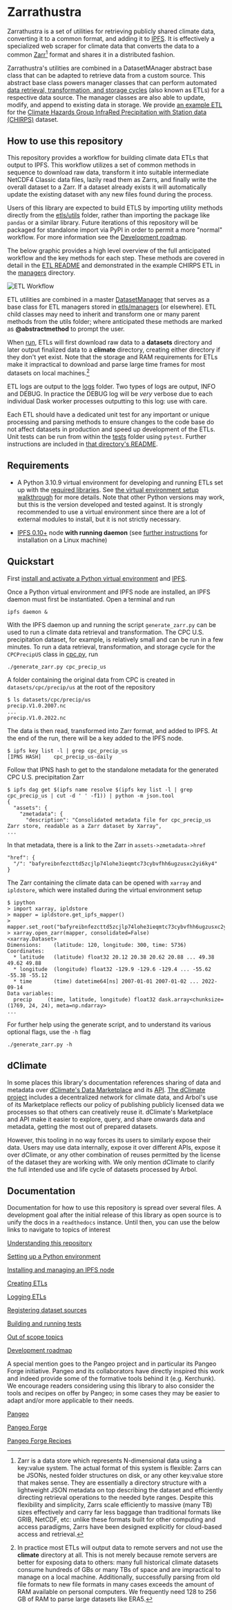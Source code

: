 Zarrathustra
================

Zarrathustra is a set of utilities for retrieving publicly shared climate data, converting it to a common format, and adding it to [IPFS](https://ipfs.tech/). It is effectively a specialized web scraper for climate data that converts the data to a common [Zarr](https://zarr.readthedocs.io/en/stable/)[^1] format and shares it in a distributed fashion. 

Zarrathustra's utilities are combined in a DatasetMAnager abstract base class that can be adapted to retrieve data from a custom source. This abstract base class powers manager classes that can perform automated [data retrieval, transformation, and storage cycles](https://en.wikipedia.org/wiki/Extract,_transform,_load) (also known as ETLs) for a respective data source. The manager classes are also able to update, modify, and append to existing data in storage. We provide [an example ETL](etls/managers/chirps.py) for the [Climate Hazards Group InfraRed Precipitation with Station data (CHIRPS)](https://www.chc.ucsb.edu/data/chirps) dataset.

How to use this repository
--------------------------

This repository provides a workflow for building climate data ETLs that output to IPFS. This workflow utilizes a set of common methods in sequence to download raw data, transform it into suitable intermediate NetCDF4 Classic data files, lazily read them as Zarrs, and finally write the overall dataset to a Zarr. If a dataset already exists it will automatically update the existing dataset with any new files found during the process.

Users of this library are expected to build ETLS by importing utility methods directly from the [etls/utils](etls/utils/) folder, rather than importing the package like `pandas` or a similar library. Future iterations of this repository will be packaged for standalone import via PyPI in order to permit a more "normal" workflow. For more information see the [Development roadmap](docs/roadmap.md).

The below graphic provides a high level overview of the full anticipated workflow and the key methods for each step. These methods are covered in detail in the [ETL README](etls/README.md) and demonstrated in the example CHIRPS ETL in the [managers](etls/managers) directory.

![ETL Workflow](docs/images/Zarr_ETL_Workflow.png "The Zarr ETL Workflow")

ETL utilities are combined in a master [DatasetManager](etls/dataset_manager.py) that serves as a base class for ETL managers stored in [etls/managers](etls/managers/) (or elsewhere). ETL child classes may need to inherit and transform one or many parent methods from the utils folder; where anticipated these methods are marked as **@abstractmethod** to prompt the user.

When [run](#quickstart), ETLs will first download raw data to a **datasets** directory and later output finalized data to a **climate** directory, creating either directory if they don't yet exist. Note that the storage and RAM requirements for ETLs make it impractical to download and parse large time frames for most datasets on local machines.[^2]

ETL logs are output to the [logs](logs) folder. Two types of logs are output, INFO and DEBUG. In practice the DEBUG log will be *very* verbose due to each individual Dask worker processes outputting to this log: use with care.

Each ETL should have a dedicated unit test for any important or unique processing and parsing methods to ensure changes to the code base do not affect datasets in production and speed up development of the ETLs. Unit tests can be run from within the [tests](tests) folder using `pytest`. Further instructions are included in [that directory's README](tests/README.md).


Requirements
------------

* A Python 3.10.9 virtual environment for developing and running ETLs set up with the [required libraries](requirements.txt). See [the virtual environment setup walkthrough](doc/Python_virtual_environment.md) for more details. Note that other Python versions may work, but this is the version developed and tested against. It is strongly recommended to use a virtual environment since there are a lot of external modules to install, but it is not strictly necessary.

* [IPFS 0.10+](https://github.com/ipfs/go-ipfs/) node **with running daemon** (see [further instructions](docs/ipfs_node_management.md) for installation on a Linux machine)


Quickstart
----------

First [install and activate a Python virtual environment](docs/python_virtual_environments.md) and [IPFS](docs/ipfs_node_management.md).

Once a Python virtual environment and IPFS node are installed, an IPFS daemon must first be instantiated. Open a terminal and run

    ipfs daemon &

With the IPFS daemon up and running the script `generate_zarr.py` can be used to run a climate data retrieval and transformation. The CPC U.S. precipitation dataset, for example, is relatively small and can be run in a few minutes. To run a data retrieval, transformation, and storage cycle for the `CPCPrecipUS` class in [cpc.py](etls/managers/cpc.py), run

    ./generate_zarr.py cpc_precip_us

A folder containing the original data from CPC is created in `datasets/cpc/precip/us` at the root of the repository

    $ ls datasets/cpc/precip/us
    precip.V1.0.2007.nc
    ...
    precip.V1.0.2022.nc
    
The data is then read, transformed into Zarr format, and added to IPFS. At the end of the run, there will be a key added to the IPFS node.

    $ ipfs key list -l | grep cpc_precip_us
    [IPNS HASH]    cpc_precip_us-daily

Follow that IPNS hash to get to the standalone metadata for the generated CPC U.S. precipitation Zarr

    $ ipfs dag get $(ipfs name resolve $(ipfs key list -l | grep cpc_precip_us | cut -d ' ' -f1)) | python -m json.tool
    {
      "assets": {
        "zmetadata": {
          "description": "Consolidated metadata file for cpc_precip_us Zarr store, readable as a Zarr dataset by Xarray",
    ...

In that metadata, there is a link to the Zarr in `assets->zmetadata->href`

    "href": {
      "/": "bafyreibnfezcttd5zcjlp74lohe3ieqmtc73cybvfhh6ugzusxc2yi6ky4"
    }
    
The Zarr containing the climate data can be opened with `xarray` and `ipldstore`, which were installed during the virtual environment setup

    $ ipython
    > import xarray, ipldstore
    > mapper = ipldstore.get_ipfs_mapper()
    > mapper.set_root("bafyreibnfezcttd5zcjlp74lohe3ieqmtc73cybvfhh6ugzusxc2yi6ky4")
    > xarray.open_zarr(mapper, consolidated=False)
    <xarray.Dataset>
    Dimensions:    (latitude: 120, longitude: 300, time: 5736)
    Coordinates:
      * latitude   (latitude) float32 20.12 20.38 20.62 20.88 ... 49.38 49.62 49.88
      * longitude  (longitude) float32 -129.9 -129.6 -129.4 ... -55.62 -55.38 -55.12
      * time       (time) datetime64[ns] 2007-01-01 2007-01-02 ... 2022-09-14
    Data variables:
      precip     (time, latitude, longitude) float32 dask.array<chunksize=(1769, 24, 24), meta=np.ndarray>
    ...

For further help using the generate script, and to understand its various optional flags, use the `-h` flag

    ./generate_zarr.py -h


dClimate
--------

In some places this library's documentation references sharing of data and metadata over [dClimate's Data Marketplace](https://alpha.marketplace.dclimate.net) and its [API](https://api.dclimate.net/). [The dClimate project](https://www.dclimate.net/) includes a decentralized network for climate data, and Arbol's use of its Marketplace reflects our policy of publishing publicly licensed data we processes so that others can creatively reuse it. dClimate's Marketplace and API make it easier to explore, query, and share onwards data and metadata, getting the most out of prepared datasets.

However, this tooling in no way forces its users to similarly expose their data. Users may use data internally, expose it over different APIs, expose it over dClimate, or any other combination of reuses permitted by the license of the dataset they are working with. We only mention dClimate to clarify the full intended use and life cycle of datasets processed by Arbol.


Documentation
-------------

Documentation for how to use this repository is spread over several files. A development goal after the initial release of this library as open source is to unify the docs in a `readthedocs` instance. Until then, you can use the below links to navigate to topics of interest

[Understanding this repository](docs/understanding_this_repository.md)

[Setting up a Python environment](docs/python_virtual_environments.md)

[Installing and managing an IPFS node](docs/ipfs_node_management.md)

[Creating ETLs](etls/README.md)

[Logging ETLs](docs/logging.md)

[Registering dataset sources](docs/registering_dataset_sources.md)

[Building and running tests](tests/README.md)

[Out of scope topics](docs/out_of_scope.md)

[Development roadmap](docs/roadmap.md)

A special mention goes to the Pangeo project and in particular its Pangeo Forge initiative. Pangeo and its collaborators have directly inspired this work and indeed provide some of the formative tools behind it (e.g. Kerchunk). We encourage readers considering using this library to also consider the tools and recipes on offer by Pangeo; in some cases they may be easier to adapt and/or more applicable to their needs.

[Pangeo](https://pangeo.io/)

[Pangeo Forge](https://pangeo-forge.org/)

[Pangeo Forge Recipes](https://github.com/pangeo-forge/pangeo-forge-recipes)

[^1]: Zarr is a data store which represents N-dimensional data using a key:value system. The actual format of this system is flexible: Zarrs can be JSONs, nested folder structures on disk, or any other key:value store that makes sense. They are essentially a directory structure with a lightweight JSON metadata on top describing the dataset and efficiently directing retrieval operations to the needed byte ranges. Despite this flexibility and simplicity, Zarrs scale efficiently to massive (many TB) sizes effectively and carry far less baggage than traditional formats like GRIB, NetCDF, etc: unlike these formats built for other computing and access paradigms, Zarrs have been designed explicitly for cloud-based access and retrieval.

[^2]: In practice most ETLs will output data to remote servers and not use the **climate** directory at all. This is not merely because remote servers are better for exposing data to others: many full historical climate datasets consume hundreds of GBs or many TBs of space and are impractical to manage on a local machine. Additionally, successfully parsing from old file formats to new file formats in many cases exceeds the amount of RAM available on personal computers. We frequently need 128 to 256 GB of RAM to parse large datasets like ERA5.